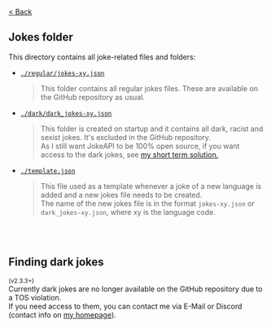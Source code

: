 [&lt; Back](../README.md#readme)
## Jokes folder
This directory contains all joke-related files and folders:  
  
- [`./regular/jokes-xy.json`](./regular/)
    > This folder contains all regular jokes files. These are available on the GitHub repository as usual.
- [`./dark/dark_jokes-xy.json`](./dark/)
    > This folder is created on startup and it contains all dark, racist and sexist jokes. It's excluded in the GitHub repository.  
    > As I still want JokeAPI to be 100% open source, if you want access to the dark jokes, see [my short term solution.](#finding-dark-jokes)
- [`./template.json`](./template.json)
    > This file used as a template whenever a joke of a new language is added and a new jokes file needs to be created.  
    > The name of the new jokes file is in the format `jokes-xy.json` or `dark_jokes-xy.json`, where xy is the language code.

<br><br>

## Finding dark jokes
<sup>(v2.3.3+)</sup>  
Currently dark jokes are no longer available on the GitHub repository due to a TOS violation.  
If you need access to them, you can contact me via E-Mail or Discord (contact info on [my homepage](https://sv443.net/)).  

<br><br><br><br><br><br><br><br><br><br><br><br>
